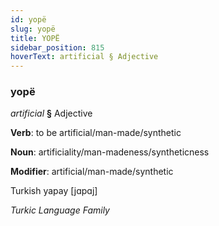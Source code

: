 ```yaml
---
id: yopë
slug: yopë
title: YOPË
sidebar_position: 815
hoverText: artificial § Adjective
---
```


### yopë

*artificial* **§** Adjective

**Verb**: to be artificial/man-made/synthetic

**Noun**: artificiality/man-madeness/syntheticness

**Modifier**: artificial/man-made/synthetic

Turkish yapay [jɑpɑj]

*Turkic Language Family*